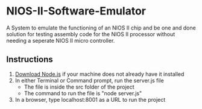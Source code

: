 # NIOS-II-Software-Emulator
A System to emulate the functioning of an NIOS II chip and be one and done solution for testing assembly code for the NIOS II processor without needing a seperate NIOS II micro controller. 

## Instructions

1) [Download Node.js](https://nodejs.org/en/download/) if your machine does not already have it installed
2) In either Terminal or Command prompt, run the server.js file
	- The file is inside the src folder of the project
	- The command to run the file is "node server.js"
3) In a browser, type localhost:8001 as a URL to run the project
